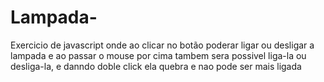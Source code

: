 # Lampada-
Exercicio de javascript onde  ao clicar no botão poderar ligar ou desligar a lampada e ao passar o mouse por cima tambem sera possivel liga-la ou desliga-la, e danndo doble click ela quebra e nao pode ser mais ligada 
